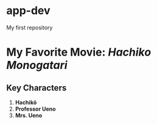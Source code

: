 # app-dev
My first repository
# **My Favorite Movie: _Hachiko Monogatari_**

## **Key Characters**

1. **Hachikō**
2. **Professor Ueno** 
3. **Mrs. Ueno** 




